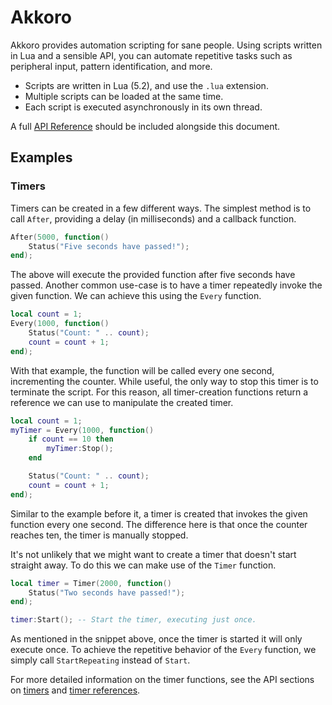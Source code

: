 # Akkoro

Akkoro provides automation scripting for sane people. Using scripts written in Lua and a sensible API, you can automate repetitive tasks such as peripheral input, pattern identification, and more.

- Scripts are written in Lua (5.2), and use the `.lua` extension.
- Multiple scripts can be loaded at the same time.
- Each script is executed asynchronously in its own thread.

A full [API Reference](API.md) should be included alongside this document.

## <a name="examples"></a> Examples

### <a name="examples-timers"></a> Timers

Timers can be created in a few different ways. The simplest method is to call `After`, providing a delay (in milliseconds) and a callback function.

```Lua
After(5000, function()
    Status("Five seconds have passed!");
end);
```

The above will execute the provided function after five seconds have passed. Another common use-case is to have a timer repeatedly invoke the given function. We can achieve this using the `Every` function.

```Lua
local count = 1;
Every(1000, function()
    Status("Count: " .. count);
    count = count + 1;
end);
```

With that example, the function will be called every one second, incrementing the counter. While useful, the only way to stop this timer is to terminate the script. For this reason, all timer-creation functions return a reference we can use to manipulate the created timer.

```Lua
local count = 1;
myTimer = Every(1000, function()
    if count == 10 then
        myTimer:Stop();
    end

    Status("Count: " .. count);
    count = count + 1;
end);
```

Similar to the example before it, a timer is created that invokes the given function every one second. The difference here is that once the counter reaches ten, the timer is manually stopped.

It's not unlikely that we might want to create a timer that doesn't start straight away. To do this we can make use of the `Timer` function.

```Lua
local timer = Timer(2000, function()
    Status("Two seconds have passed!");
end);

timer:Start(); -- Start the timer, executing just once.
```

As mentioned in the snippet above, once the timer is started it will only execute once. To achieve the repetitive behavior of the `Every` function, we simply call `StartRepeating` instead of `Start`.

For more detailed information on the timer functions, see the API sections on [timers](API.md#api-timers) and [timer references](API.md#timer-ref).
